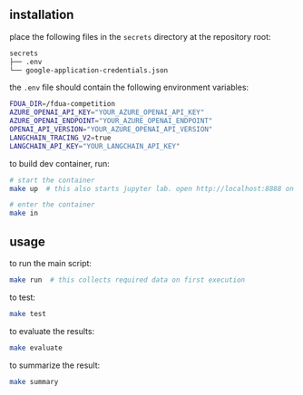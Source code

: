 
## installation

place the following files in the `secrets` directory at the repository root:

```bash
secrets
├── .env
└── google-application-credentials.json
```

the `.env` file should contain the following environment variables:
```bash
FDUA_DIR=/fdua-competition
AZURE_OPENAI_API_KEY="YOUR_AZURE_OPENAI_API_KEY"
AZURE_OPENAI_ENDPOINT="YOUR_AZURE_OPENAI_ENDPOINT"
OPENAI_API_VERSION="YOUR_AZURE_OPENAI_API_VERSION"
LANGCHAIN_TRACING_V2=true
LANGCHAIN_API_KEY="YOUR_LANGCHAIN_API_KEY"
```

to build dev container, run:
```bash
# start the container
make up  # this also starts jupyter lab. open http://localhost:8888 on your browser

# enter the container
make in
```

## usage
to run the main script:
```bash
make run  # this collects required data on first execution
```

to test:
```bash
make test
```

to evaluate the results:
```bash
make evaluate
```

to summarize the result:
```bash
make summary
```
